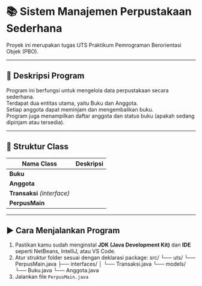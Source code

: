 # 📚 Sistem Manajemen Perpustakaan Sederhana
Proyek ini merupakan tugas UTS Praktikum Pemrograman Berorientasi Objek (PBO).  

---

## 🧾 Deskripsi Program
Program ini berfungsi untuk mengelola data perpustakaan secara sederhana.  
Terdapat dua entitas utama, yaitu Buku dan Anggota.  
Setiap anggota dapat meminjam dan mengembalikan buku.  
Program juga menampilkan daftar anggota dan status buku (apakah sedang dipinjam atau tersedia).

---

## 🧱 Struktur Class

| Nama Class | Deskripsi |
|-------------|------------|
| **Buku** | 
| **Anggota** | 
| **Transaksi** *(interface)* | 
| **PerpusMain** | 

---

## ▶️ Cara Menjalankan Program
1. Pastikan kamu sudah menginstal **JDK (Java Development Kit)** dan **IDE** seperti NetBeans, IntelliJ, atau VS Code.  
2. Atur struktur folder sesuai dengan deklarasi package:
src/
└── uts/
└── PerpusMain.java
├── interfaces/
│ └── Transaksi.java
└── models/
 └── Buku.java
 └── Anggota.java
3. Jalankan file `PerpusMain.java`
